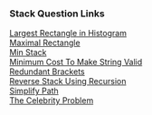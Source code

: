 ### Stack Question Links

[Largest Rectangle in Histogram](https://leetcode.com/problems/largest-rectangle-in-histogram/description/)<br>
[Maximal Rectangle](https://leetcode.com/problems/maximal-rectangle/description/)<br>
[Min Stack](https://leetcode.com/problems/min-stack/description/)<br>
[Minimum Cost To Make String Valid](https://www.codingninjas.com/studio/problems/minimum-cost-to-make-string-valid_1115770)<br>
[Redundant Brackets](https://www.codingninjas.com/studio/problems/redundant-brackets_975473)<br>
[Reverse Stack Using Recursion](https://www.codingninjas.com/studio/problems/reverse-stack-using-recursion_631875)<br>
[Simplify Path](https://leetcode.com/problems/simplify-path/)<br>
[The Celebrity Problem](https://www.codingninjas.com/studio/problems/the-celebrity-problem_982769)<br>
